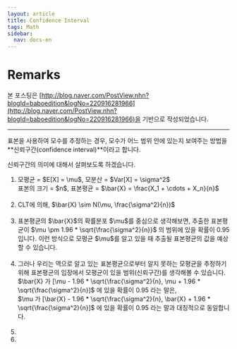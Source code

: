 ```yaml
---
layout: article
title: Confidence Interval
tags: Math
sidebar:
  nav: docs-en
---
```


# Remarks
본 포스팅은 [http://blog.naver.com/PostView.nhn?blogId=baboedition&logNo=220916281966](http://blog.naver.com/PostView.nhn?blogId=baboedition&logNo=220916281966)을 기반으로 작성되었습니다.

<!--more-->

---

표본을 사용하여 모수를 추정하는 경우, 모수가 어느 범위 안에 있는지 보여주는 방법을 **신뢰구간(confidence interval)**이라고 합니다. <br>

신뢰구간의 의미에 대해서 살펴보도록 하겠습니다. <br>

<ol>
<li>
모평균 = $E[X] = \mu$, 모분산 = $Var[X] = \sigma^2$ <br>
표본의 크기 = $n$, 표본평균 = $\bar{X} = \frac{X_1 + \cdots + X_n}{n}$ <br>
</li>
<br>
<li>
CLT에 의해, $\bar{X} \sim N(\mu, \frac{\sigma^2}{n})$ <br>
</li>
<br>
<li>
표본평균의 $\bar{X}$의 확률분포 $\mu$를 중심으로 생각해보면, 추출한 표본평균이 $\mu \pm 1.96 * \sqrt{\frac{\sigma^2}{n}}$ 의 범위에 있을 확률이 0.95 입니다. 이런 방식으로 모평균 $\mu$를 알고 있을 때 추출될 표본평균의 값을 예상할 수 있습니다. <br>
</li>
<br>
<li>
그러나 우리는 역으로 알고 있는 표본평균으로부터 알지 못하는 모평균을 추정하기 위해 표본평균의 입장에서 모평균이 있을 범위(신뢰구간)를 생각해볼 수 있습니다. <br>
$\bar{X} 가 [\mu - 1.96 * \sqrt{\frac{\sigma^2}{n}, \mu + 1.96 * \sqrt{\frac{\sigma^2}{n}]$ 에 있을 확률이 0.95 라는 말은, <br>
$\mu 가 [\bar{X} - 1.96 * \sqrt{\frac{\sigma^2}{n}, \bar{X} + 1.96 * \sqrt{\frac{\sigma^2}{n}]$ 에 있을 확률이 0.95 라는 말과 대칭적으로 동일합니다. <br>
</li>
<br>
<li>

</li>

<li>

</li>
</ol>

